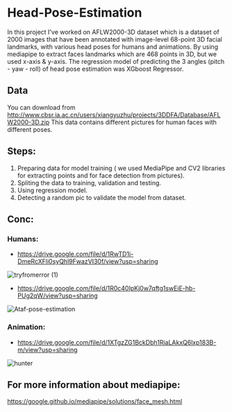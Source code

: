 # Head-Pose-Estimation
In this project I've worked on AFLW2000-3D dataset which is a dataset of 2000 images that have been annotated with image-level 68-point 3D facial landmarks, with various head poses for humans and animations.
By using mediapipe to extract faces landmarks which are 468 points in 3D, but we used x-axis & y-axis.
The regression model of predicting the 3 angles (pitch - yaw - roll) of head pose estimation was XGboost Regressor.

## Data
 You can download from http://www.cbsr.ia.ac.cn/users/xiangyuzhu/projects/3DDFA/Database/AFLW2000-3D.zip 
 This data contains different pictures for human faces with different poses.
 
 ## Steps:
  1) Preparing data for model training ( we used MediaPipe and CV2 libraries for extracting points and for face detection from pictures).
  2) Spliting the data to training, validation and testing.
  3) Using regression model.
  4) Detecting a random pic to validate the model from dataset.

## Conc:

 ### Humans:
 - https://drive.google.com/file/d/1RwTD1i-DmeRcXFli0syQhl9FwazVI30f/view?usp=sharing

  ![tryfromerror (1)](https://user-images.githubusercontent.com/32110361/174424057-76d96d78-f2f6-4d89-a658-54a202166bbf.gif)


 
 - https://drive.google.com/file/d/1R0c40IpKj0w7qftg1swEiE-hb-PUg2qW/view?usp=sharing

![Ataf-pose-estimation](https://user-images.githubusercontent.com/32110361/174424062-a395af30-5c82-4837-9b6e-a155f4942231.gif)


 ### Animation:
   - https://drive.google.com/file/d/1XTgzZG1BckDbh1RiaLAkxQ6lxp183B-m/view?usp=sharing

![hunter](https://user-images.githubusercontent.com/32110361/174424078-1ba40e00-c62a-42b7-84a8-75400611b03b.gif)





## For more information about mediapipe:
 https://google.github.io/mediapipe/solutions/face_mesh.html

